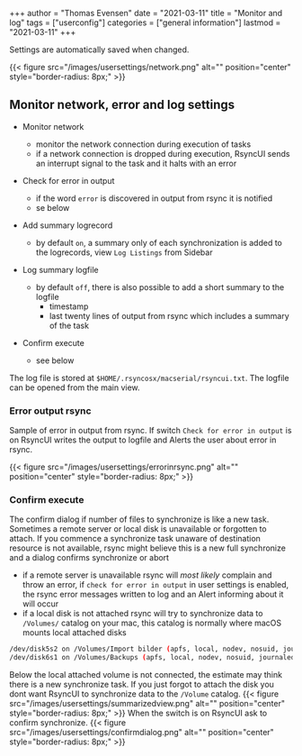 +++
author = "Thomas Evensen"
date = "2021-03-11"
title =  "Monitor and log"
tags = ["userconfig"]
categories = ["general information"]
lastmod = "2021-03-11"
+++

Settings are automatically saved when changed.

{{< figure src="/images/usersettings/network.png" alt="" position="center" style="border-radius: 8px;" >}}

## Monitor network, error and log settings

- Monitor network
    - monitor the network connection during execution of tasks
    - if a network connection is dropped during execution, RsyncUI sends an interrupt signal to the task and it halts with an error
- Check for error in output
    - if the word `error` is discovered in output from rsync it is notified
    - se below
- Add summary logrecord
    - by default `on`, a summary only of each synchronization is added to the logrecords, view `Log Listings` from Sidebar 
- Log summary logfile
    - by default `off`, there is also possible to add a short summary to the logfile
        - timestamp
        - last twenty lines of output from rsync which includes a summary of the task
        

- Confirm execute
    - see below
    
The log file is stored at `$HOME/.rsyncosx/macserial/rsyncui.txt`. The logfile can be opened from the main view.

### Error output rsync

Sample of error in output from rsync. If switch `Check for error in output` is on RsyncUI writes the output to logfile and Alerts the user about error in rsync.

{{< figure src="/images/usersettings/errorinrsync.png" alt="" position="center" style="border-radius: 8px;" >}}

### Confirm execute

The confirm dialog if number of files to synchronize is like a new task. Sometimes a remote server or local disk is unavailable or forgotten to attach. If you commence a synchronize task unaware of destination resource is not available, rsync might believe this is a new full synchronize and a dialog confirms synchronize or abort
- if a remote server is unavailable rsync will *most likely* complain and throw an error, if `check for error in output` in user settings is enabled, the rsync error messages written to log and an Alert informing about it will occur
- if a local disk is not attached rsync will try to synchronize data to `/Volumes/` catalog on your mac, this catalog is normally where macOS mounts local attached disks
```bash
/dev/disk5s2 on /Volumes/Import bilder (apfs, local, nodev, nosuid, journaled, noowners)
/dev/disk6s1 on /Volumes/Backups (apfs, local, nodev, nosuid, journaled, noowners)
```
Below the local attached volume is not connected, the estimate may think there is a new synchronize task. If you just forgot to attach the disk you dont want RsyncUI to synchronize data to the `/Volume` catalog. 
{{< figure src="/images/usersettings/summarizedview.png" alt="" position="center" style="border-radius: 8px;" >}}
When the switch is on RsyncUI ask to confirm synchronize. 
{{< figure src="/images/usersettings/confirmdialog.png" alt="" position="center" style="border-radius: 8px;" >}}

